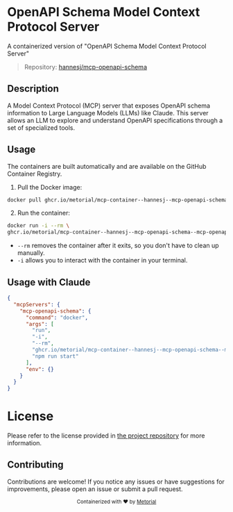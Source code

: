 
# OpenAPI Schema Model Context Protocol Server

A containerized version of "OpenAPI Schema Model Context Protocol Server"

> Repository: [hannesj/mcp-openapi-schema](https://github.com/hannesj/mcp-openapi-schema)

## Description

A Model Context Protocol (MCP) server that exposes OpenAPI schema information to Large Language Models (LLMs) like Claude. This server allows an LLM to explore and understand OpenAPI specifications through a set of specialized tools.


## Usage

The containers are built automatically and are available on the GitHub Container Registry.

1. Pull the Docker image:

```bash
docker pull ghcr.io/metorial/mcp-container--hannesj--mcp-openapi-schema--mcp-openapi-schema
```

2. Run the container:

```bash
docker run -i --rm \ 
ghcr.io/metorial/mcp-container--hannesj--mcp-openapi-schema--mcp-openapi-schema  "npm run start"
```

- `--rm` removes the container after it exits, so you don't have to clean up manually.
- `-i` allows you to interact with the container in your terminal.




## Usage with Claude

```json
{
  "mcpServers": {
    "mcp-openapi-schema": {
      "command": "docker",
      "args": [
        "run",
        "-i",
        "--rm",
        "ghcr.io/metorial/mcp-container--hannesj--mcp-openapi-schema--mcp-openapi-schema",
        "npm run start"
      ],
      "env": {}
    }
  }
}
```

# License

Please refer to the license provided in [the project repository](https://github.com/hannesj/mcp-openapi-schema) for more information.

## Contributing

Contributions are welcome! If you notice any issues or have suggestions for improvements, please open an issue or submit a pull request.

<div align="center">
  <sub>Containerized with ❤️ by <a href="https://metorial.com">Metorial</a></sub>
</div>
  